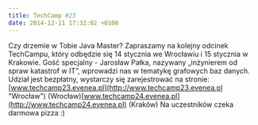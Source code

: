 ```yaml
---
title: TechCamp #23
date: 2014-12-11 17:32:02 +0100
---
```

Czy drzemie w Tobie Java Master? Zapraszamy na kolejny odcinek TechCampu, który odbędzie się 14 stycznia we Wrocławiu i 15 stycznia w Krakowie. Gość specjalny - Jarosław Pałka, nazywany „inżynierem od spraw katastrof w IT”, wprowadzi nas w tematykę grafowych baz danych. Udział jest bezpłatny, wystarczy się zarejestrować na stronie:[www.techcamp23.evenea.pl](http://www.techcamp23.evenea.pl "Wrocław") (Wrocław)[www.techcamp24.evenea.pl](http://www.techcamp24.evenea.pl) (Kraków) Na uczestników czeka darmowa pizza :)

